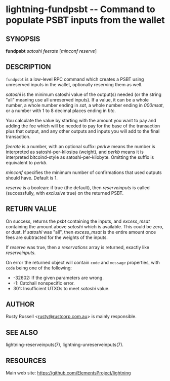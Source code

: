 lightning-fundpsbt -- Command to populate PSBT inputs from the wallet
================================================================

SYNOPSIS
--------

**fundpsbt** *satoshi* *feerate* \[*minconf* *reserve*\]

DESCRIPTION
-----------

`fundpsbt` is a low-level RPC command which creates a PSBT using unreserved
inputs in the wallet, optionally reserving them as well.

*satoshi* is the minimum satoshi value of the output(s) needed (or the
string "all" meaning use all unreserved inputs).  If a value, it can
be a whole number, a whole number ending in *sat*, a whole number
ending in *000msat*, or a number with 1 to 8 decimal places ending in
*btc*.

You calculate the value by starting with the amount you want to pay
and adding the fee which will be needed to pay for the base of the
transaction plus that output, and any other outputs and inputs you
will add to the final transaction.

*feerate* is a number, with an optional suffix: *perkw* means the
number is interpreted as satoshi-per-kilosipa (weight), and *perkb*
means it is interpreted bitcoind-style as
satoshi-per-kilobyte. Omitting the suffix is equivalent to *perkb*.

*minconf* specifies the minimum number of confirmations that used
outputs should have. Default is 1.

*reserve* is a boolean: if true (the default), then *reserveinputs* is
called (successfully, with *exclusive* true) on the returned PSBT.

RETURN VALUE
------------

On success, returns the *psbt* containing the inputs, and
*excess_msat* containing the amount above *satoshi* which is
available.  This could be zero, or dust.  If *satoshi* was "all",
then *excess_msat* is the entire amount once fees are subtracted
for the weights of the inputs.

If *reserve* was true, then a *reservations* array is returned,
exactly like *reserveinputs*.

On error the returned object will contain `code` and `message` properties,
with `code` being one of the following:

- -32602: If the given parameters are wrong.
- -1: Catchall nonspecific error.
- 301: Insufficient UTXOs to meet *satoshi* value.

AUTHOR
------

Rusty Russell <<rusty@rustcorp.com.au>> is mainly responsible.

SEE ALSO
--------

lightning-reserveinputs(7), lightning-unreserveinputs(7).

RESOURCES
---------

Main web site: <https://github.com/ElementsProject/lightning>
